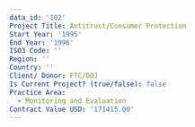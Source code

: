 ```yaml
---
data_id: '102'
Project Title: Antitrust/Consumer Protection
Start Year: '1995'
End Year: '1996'
ISO3 Code: ''
Region: ''
Country: ''
Client/ Donor: FTC/DOJ
Is Current Project? (true/false): false
Practice Area:
  - Monitoring and Evaluation
Contract Value USD: '171415.00'
---
```

